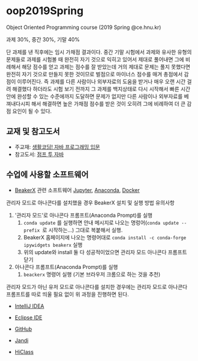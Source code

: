 # oop2019Spring
Object Oriented Programming course (2019 Spring @ce.hnu.kr)

과제 30%, 중간 30%, 기말 40%

단 과제를 낸 직후에는 임시 가채점 결과이다.
중간 기말 시험에서 과제와 유사한 유형의 문제들로
과제를 시험볼 때 완전히 자기 것으로 익히고 있어서
제대로 풀어내면 그에 비례해서 해당 점수를 얻고
과제는 점수를 잘 받았는데 거의 제대로 문제는 풀지 못했다면
완전히 자기 것으로 만들지 못한 것이므로 벌점으로
마이너스 점수를 매겨 총점에서 감점이 이루어진다.
즉 과제를 다른 사람이나 외부자료의 도움을 받거나 매우 오랜 시간 걸려 해결했다 하더라도
시험 보기 전까지 그 과제를 백지상태로 다시 시작해서 빠른 시간 안에 완성할 수 있는 수준에까지 도달하면 문제가 없지만
다른 사람이나 외부자료를 베껴내다시피 해서 해결하면 높은 가채점 점수를 받은 것이 오히려 그에 비례하여 더 큰 감점 요인이 될 수 있다.

## 교재 및 참고도서
* 주교재: [생활코딩! 자바 프로그래밍 입문](http://wikibook.co.kr/java-for-everyone/)
* 참고도서: [점프 투 자바](https://wikidocs.net/book/31)

## 수업에 사용할 소프트웨어

* [BeakerX](http://beakerx.com/)
  관련 소프트웨어
  [Jupyter](http://jupyter.org),
  [Anaconda](https://www.anaconda.com/),
  [Docker](https://www.docker.com/)

관리자 모드로 아나콘다를 설치했을 경우 BeakerX 설치 및 실행 방법 유의사항
  1. '관리자 모드'로 아나콘다 프롬프트(Anaconda Prompt)를 실행
     1. `conda update` 를 실행하면 안내 메시지로 나오는 명렁어(`conda update --prefix `로 시작하는...) 그대로 복붙해서 실행.
     1. BeakerX 홈페이지에 나오는 명령어대로 `conda install -c conda-forge ipywidgets beakerx` 실행
     1. 위의 update와 install 둘 다 성공적이었으면 관리자 모드 아나콘다 프롬프트 닫기
  1. 아나콘다 프롬프트(Anaconda Prompt)를 실행
     1. `beackerx` 명령어 실행 (기본 브라우저 크롬으로 하는 것을 추천)

관리자 모드가 아닌 유저 모드로 아나콘다를 설치한 경우에는 관리자 모드로 아나콘다 프롬프트를 따로 띄울 필요 없이 위 과정을 진행하면 된다.


* [IntelliJ IDEA](https://www.jetbrains.com/idea/)

* [Eclipse IDE](https://www.eclipse.org/eclipseide/)

* [GitHub](https://github.com/)

* [Jandi](https://oop2019.jandi.com/)

* [HiClass](https://hiclass.hannam.ac.kr/courses/4795)
